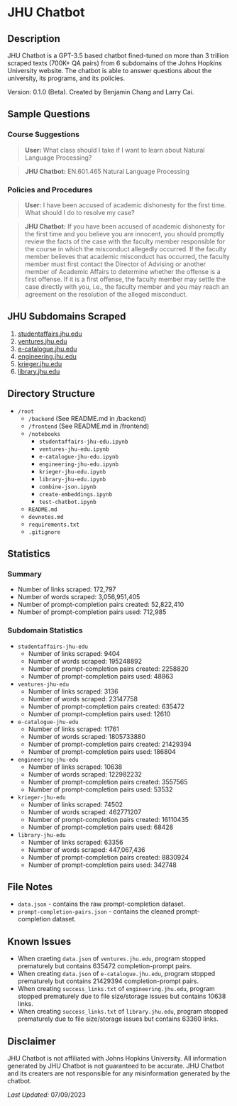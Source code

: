 # JHU Chatbot

## Description

JHU Chatbot is a GPT-3.5 based chatbot fined-tuned on more than 3 trillion scraped texts (700K+ QA pairs) from 6 subdomains of the Johns Hopkins University website. The chatbot is able to answer questions about the university, its programs, and its policies.

Version: 0.1.0 (Beta). Created by Benjamin Chang and Larry Cai.

## Sample Questions

### Course Suggestions

> **User:** What class should I take if I want to learn about Natural Language Processing?

> **JHU Chatbot:** EN.601.465 Natural Language Processing

### Policies and Procedures

> **User:** I have been accused of academic dishonesty for the first time. What should I do to resolve my case?

> **JHU Chatbot:** If you have been accused of academic dishonesty for the first time and you believe you are innocent, you should promptly review the facts of the case with the faculty member responsible for the course in which the misconduct allegedly occurred. If the faculty member believes that academic misconduct has occurred, the faculty member must first contact the Director of Advising or another member of Academic Affairs to determine whether the offense is a first offense. If it is a first offense, the faculty member may settle the case directly with you, i.e., the faculty member and you may reach an agreement on the resolution of the alleged misconduct.

## JHU Subdomains Scraped

1. [studentaffairs.jhu.edu](https://studentaffairs.jhu.edu/)
2. [ventures.jhu.edu](https://ventures.jhu.edu/)
3. [e-catalogue.jhu.edu](https://e-catalogue.jhu.edu/)
4. [engineering.jhu.edu](https://engineering.jhu.edu/)
5. [krieger.jhu.edu](https://krieger.jhu.edu/)
6. [library.jhu.edu](https://library.jhu.edu/)

## Directory Structure

- `/root`
  - `/backend` (See README.md in /backend)
  - `/frontend` (See README.md in /frontend)
  - `/notebooks`
    - `studentaffairs-jhu-edu.ipynb`
    - `ventures-jhu-edu.ipynb`
    - `e-catalogue-jhu-edu.ipynb`
    - `engineering-jhu-edu.ipynb`
    - `krieger-jhu-edu.ipynb`
    - `library-jhu-edu.ipynb`
    - `combine-json.ipynb`
    - `create-embeddings.ipynb`
    - `test-chatbot.ipynb`
  - `README.md`
  - `devnotes.md`
  - `requirements.txt`
  - `.gitignore`

## Statistics

### Summary

- Number of links scraped: 172,797
- Number of words scraped: 3,056,951,405
- Number of prompt-completion pairs created: 52,822,410
- Number of prompt-completion pairs used: 712,985

### Subdomain Statistics

- `studentaffairs-jhu-edu`
  - Number of links scraped: 9404
  - Number of words scraped: 195248892
  - Number of prompt-completion pairs created: 2258820
  - Number of prompt-completion pairs used: 48863
- `ventures-jhu-edu`
  - Number of links scraped: 3136
  - Number of words scraped: 23147758
  - Number of prompt-completion pairs created: 635472
  - Number of prompt-completion pairs used: 12610
- `e-catalogue-jhu-edu`
  - Number of links scraped: 11761
  - Number of words scraped: 1805733880
  - Number of prompt-completion pairs created: 21429394
  - Number of prompt-completion pairs used: 186804
- `engineering-jhu-edu`
  - Number of links scraped: 10638
  - Number of words scraped: 122982232
  - Number of prompt-completion pairs created: 3557565
  - Number of prompt-completion pairs used: 53532
- `krieger-jhu-edu`
  - Number of links scraped: 74502
  - Number of words scraped: 462771207
  - Number of prompt-completion pairs created: 16110435
  - Number of prompt-completion pairs used: 68428
- `library-jhu-edu`
  - Number of links scraped: 63356
  - Number of words scraped: 447,067,436
  - Number of prompt-completion pairs created: 8830924
  - Number of prompt-completion pairs used: 342748

## File Notes

- `data.json` - contains the raw prompt-completion dataset.
- `prompt-completion-pairs.json` - contains the cleaned prompt-completion dataset.

## Known Issues

- When craeting `data.json` of `ventures.jhu.edu`, program stopped prematurely but contains 635472 completion-prompt pairs.
- When creating `data.json` of `e-catalogue.jhu.edu`, program stopped prematurely but contains 21429394 completion-prompt pairs.
- When creating `success_links.txt` of `engineering.jhu.edu`, program stopped prematurely due to file size/storage issues but contains 10638 links.
- When creating `success_links.txt` of `library.jhu.edu`, program stopped prematurely due to file size/storage issues but contains 63360 links.

## Disclaimer

JHU Chatbot is not affiliated with Johns Hopkins University. All information generated by JHU Chatbot is not guaranteed to be accurate. JHU Chatbot and its creaters are not responsible for any misinformation generated by the chatbot.

_Last Updated:_ 07/09/2023
